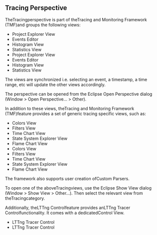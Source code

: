 ## Tracing Perspective

TheTracingperspective is part of theTracing and Monitoring Framework (TMF)and groups the following views:
- Project Explorer View
- Events Editor
- Histogram View
- Statistics View
- Project Explorer View
- Events Editor
- Histogram View
- Statistics View

The views are synchronized i.e. selecting an event, a timestamp, a time range, etc will update the other views accordingly.



The perspective can be opened from the Eclipse Open Perspective dialog (Window > Open Perspective... > Other).



In addition to these views, theTracing and Monitoring Framework (TMF)feature provides a set of generic tracing specific views, such as:
- Colors View
- Filters View
- Time Chart View
- State System Explorer View
- Flame Chart View
- Colors View
- Filters View
- Time Chart View
- State System Explorer View
- Flame Chart View

The framework also supports user creation ofCustom Parsers.

To open one of the aboveTracingviews, use the Eclipse Show View dialog (Window > Show View > Other...). Then select the relevant view from theTracingcategory.



Additionally, theLTTng Controlfeature provides anLTTng Tracer Controlfunctionality. It comes with a dedicatedControl View.
- LTTng Tracer Control
- LTTng Tracer Control
